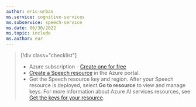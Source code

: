 ```yaml
---
author: eric-urban
ms.service: cognitive-services
ms.subservice: speech-service
ms.date: 06/30/2022
ms.topic: include
ms.author: eur
---
```


> [!div class="checklist"]
> * Azure subscription - [Create one for free](https://azure.microsoft.com/free/cognitive-services)
> * <a href="https://portal.azure.com/#create/Microsoft.CognitiveServicesSpeechServices"  title="Create a Speech resource"  target="_blank">Create a Speech resource</a> in the Azure portal.
> * Get the Speech resource key and region. After your Speech resource is deployed, select **Go to resource** to view and manage keys. For more information about Azure AI services resources, see [Get the keys for your resource](~/articles/ai-services/multi-service-resource.md?pivots=azportal#get-the-keys-for-your-resource). 

